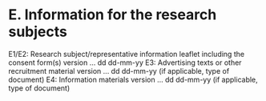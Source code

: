 # E. Information for the research subjects
E1/E2: Research subject/representative information leaflet including the consent form(s) version ... dd dd-mm-yy
E3: Advertising texts or other recruitment material version ... dd dd-mm-yy (if applicable, type of document)
E4: Information materials version ... dd dd-mm-yy (if applicable, type of document)